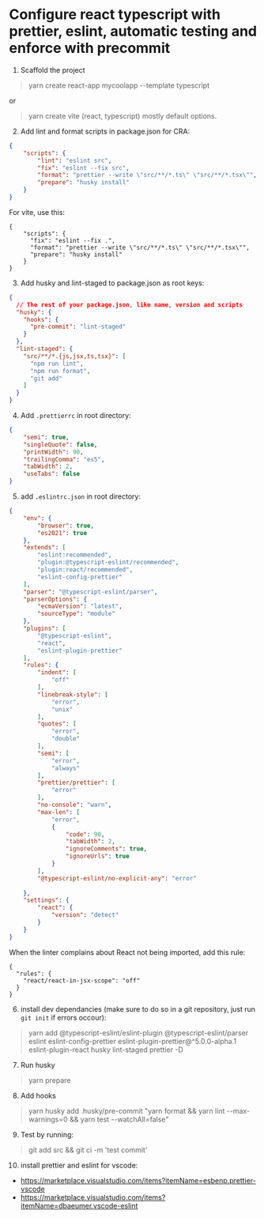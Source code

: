 # Configure react typescript with prettier, eslint, automatic testing and enforce with precommit
1. Scaffold the project 
> yarn create react-app mycoolapp --template typescript
 
or

> yarn create vite
(react, typescript) mostly default options.
2. Add lint and format scripts in package.json for CRA:
```json
{
    "scripts": {
  		"lint": "eslint src",
  		"fix": "eslint --fix src",
  		"format": "prettier --write \"src/**/*.ts\" \"src/**/*.tsx\"",
  		"prepare": "husky install"
    }
}
```

For vite, use this:
```
{
    "scripts": {
      "fix": "eslint --fix .",
      "format": "prettier --write \"src/**/*.ts\" \"src/**/*.tsx\"",
      "prepare": "husky install"
    }
}
```

3. Add husky and lint-staged to package.json as root keys:
```json
{
  // The rest of your package.json, like name, version and scripts 
  "husky": {
    "hooks": {
      "pre-commit": "lint-staged"
    }
  },
  "lint-staged": {
    "src/**/*.{js,jsx,ts,tsx}": [
      "npm run lint",
      "npm run format",
      "git add"
    ]
  }
}
```

4. Add `.prettierrc` in root directory:
```json
{
    "semi": true,
    "singleQuote": false,
    "printWidth": 90,
    "trailingComma": "es5",
    "tabWidth": 2,
    "useTabs": false
}
```
5. add `.eslintrc.json` in root directory:
```json
{
    "env": {
        "browser": true,
        "es2021": true
    },
    "extends": [
        "eslint:recommended",
        "plugin:@typescript-eslint/recommended",
        "plugin:react/recommended",
        "eslint-config-prettier"
    ],
    "parser": "@typescript-eslint/parser",
    "parserOptions": {
        "ecmaVersion": "latest",
        "sourceType": "module"
    },
    "plugins": [
        "@typescript-eslint",
        "react",
        "eslint-plugin-prettier"
    ],
    "rules": {
        "indent": [
            "off"
        ],
        "linebreak-style": [
            "error",
            "unix"
        ],
        "quotes": [
            "error",
            "double"
        ],
        "semi": [
            "error",
            "always"
        ],
        "prettier/prettier": [
            "error"
        ],
        "no-console": "warn",
        "max-len": [
            "error",
            {
                "code": 90,
                "tabWidth": 2,
                "ignoreComments": true,
                "ignoreUrls": true
            }
        ],
        "@typescript-eslint/no-explicit-any": "error"
        
    },
    "settings": {
        "react": {
            "version": "detect"
        }
    }
}
```

When the linter complains about React not being imported, add this rule:
```
{
  "rules": {
    "react/react-in-jsx-scope": "off"
  }
}
```

6. install dev dependancies (make sure to do so in a git repository, just run `git init` if errors occour):
> yarn add @typescript-eslint/eslint-plugin @typescript-eslint/parser eslint eslint-config-prettier eslint-plugin-prettier@^5.0.0-alpha.1 eslint-plugin-react husky lint-staged prettier -D


7. Run husky
> yarn prepare
8. Add hooks
> yarn husky add .husky/pre-commit "yarn format && yarn lint --max-warnings=0 && yarn test --watchAll=false"

9. Test by running:
> git add src && git ci -m 'test commit'

10. install prettier and eslint for vscode:
- https://marketplace.visualstudio.com/items?itemName=esbenp.prettier-vscode
- https://marketplace.visualstudio.com/items?itemName=dbaeumer.vscode-eslint
